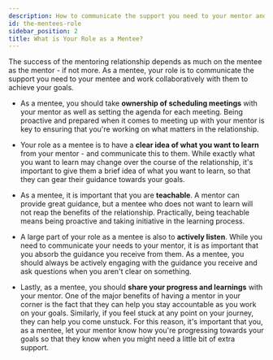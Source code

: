 ```yaml
---
description: How to communicate the support you need to your mentor and work collaboratively with them to achieve your goals.
id: the-mentees-role
sidebar_position: 2
title: What is Your Role as a Mentee?
---
```


<head>
    <meta property="og:title" content="What Is Your Role as a Mentee?" />
    <meta property="og:type" content="article" />
    <meta property="og:url" content="https://www.developermentoring.guide/getting-started-with-mentoring/For%20Mentees/mentee-skills" />
</head>

The success of the mentoring relationship depends as much on the mentee as the mentor - if not more. As a mentee, your role is to communicate the support you need to your mentee and work collaboratively with them to achieve your goals.

* As a mentee, you should take **ownership of scheduling meetings** with your mentor as well as setting the agenda for each meeting. Being proactive and prepared when it comes to meeting up with your mentor is key to ensuring that you're working on what matters in the relationship.

* Your role as a mentee is to have a **clear idea of what you want to learn** from your mentor - and communicate this to them. While exactly what you want to learn may change over the course of the relationship, it's important to give them a brief idea of what you want to learn, so that they can gear their guidance towards your goals.

* As a mentee, it is important that you are **teachable**. A mentor can provide great guidance, but a mentee who does not want to learn will not reap the benefits of the relationship. Practically, being teachable means being proactive and taking initiative in the learning process.

* A large part of your role as a mentee is also to **actively listen**. While you need to communicate your needs to your mentor, it is as important that you absorb the guidance you receive from them. As a mentee, you should always be actively engaging with the guidance you receive and ask questions when you aren't clear on something.

* Lastly, as a mentee, you should **share your progress and learnings** with your mentor. One of the major benefits of having a mentor in your corner is the fact that they can help you stay accountable as you work on your goals. Similarly, if you feel stuck at any point on your journey, they can help you come unstuck. For this reason, it's important that you, as a mentee, let your mentor know how you're progressing towards your goals so that they know when you might need a little bit of extra support.
